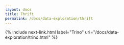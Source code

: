```yaml
---
layout: docs
title: Thrift
permalink: /docs/data-exploration/thrift
---
```


{% include next-link.html label="Trino" url="/docs/data-exploration/trino.html" %}
